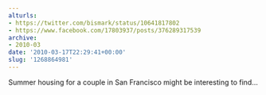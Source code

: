 ```yaml
---
alturls:
- https://twitter.com/bismark/status/10641817802
- https://www.facebook.com/17803937/posts/376289317539
archive:
- 2010-03
date: '2010-03-17T22:29:41+00:00'
slug: '1268864981'
---
```


Summer housing for a couple in San Francisco might be interesting to find...

